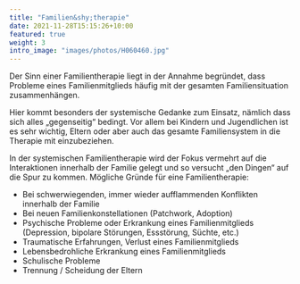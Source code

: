 ```yaml
---
title: "Familien&shy;therapie"
date: 2021-11-28T15:15:26+10:00
featured: true
weight: 3
intro_image: "images/photos/H060460.jpg"
---
```


Der Sinn einer Familientherapie liegt in der Annahme begründet, dass Probleme eines Familienmitglieds häufig mit der gesamten Familiensituation zusammenhängen.

Hier kommt besonders der systemische Gedanke zum Einsatz, nämlich dass sich alles „gegenseitig“ bedingt. Vor allem bei Kindern und Jugendlichen ist es sehr wichtig, Eltern oder aber auch das gesamte Familiensystem in die Therapie mit einzubeziehen.

In der systemischen Familientherapie wird der Fokus vermehrt auf die Interaktionen innerhalb der Familie gelegt und so versucht „den Dingen“ auf die Spur zu kommen.
Mögliche Gründe für eine Familientherapie:
* Bei schwerwiegenden, immer wieder aufflammenden Konflikten innerhalb der Familie
* Bei neuen Familienkonstellationen (Patchwork, Adoption)
* Psychische Probleme oder Erkrankung eines Familienmitglieds (Depression, bipolare Störungen, Essstörung, Süchte, etc.)
* Traumatische Erfahrungen, Verlust eines Familienmitglieds
* Lebensbedrohliche Erkrankung eines Familienmitglieds
* Schulische Probleme
* Trennung / Scheidung der Eltern

